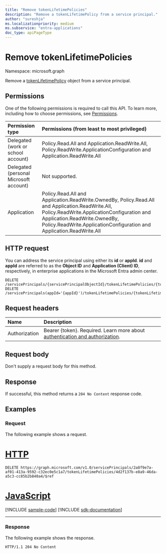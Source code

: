 ```yaml
---
title: "Remove tokenLifetimePolicies"
description: "Remove a tokenLifetimePolicy from a service principal."
author: "sureshja"
ms.localizationpriority: medium
ms.subservice: "entra-applications"
doc_type: apiPageType
---
```


# Remove tokenLifetimePolicies

Namespace: microsoft.graph

Remove a [tokenLifetimePolicy](../resources/tokenlifetimepolicy.md) object from a service principal.

## Permissions

One of the following permissions is required to call this API. To learn more, including how to choose permissions, see [Permissions](/graph/permissions-reference).

<!-- { "blockType": "ignored"  } // Note: Removing this line will result in the permissions autogeneration tool overwriting the table. -->
| Permission type                        | Permissions (from least to most privileged) |
|:---------------------------------------|:--------------------------------------------|
| Delegated (work or school account)     | Policy.Read.All and Application.ReadWrite.All, Policy.ReadWrite.ApplicationConfiguration and Application.ReadWrite.All |
| Delegated (personal Microsoft account) | Not supported. |
| Application                            | Policy.Read.All and Application.ReadWrite.OwnedBy, Policy.Read.All and Application.ReadWrite.All, Policy.ReadWrite.ApplicationConfiguration and Application.ReadWrite.OwnedBy, Policy.ReadWrite.ApplicationConfiguration and Application.ReadWrite.All |

## HTTP request

You can address the service principal using either its **id** or **appId**. **id** and **appId** are referred to as the **Object ID** and **Application (Client) ID**, respectively, in enterprise applications in the Microsoft Entra admin center.

<!-- { "blockType": "ignored" } -->
``` http
DELETE /servicePrincipals/{servicePrincipalObjectId}/tokenLifetimePolicies/{tokenLifetimePolicyId}/$ref
DELETE /servicePrincipals(appId='{appId}')/tokenLifetimePolicies/{tokenLifetimePolicyId}/$ref
```

## Request headers

|Name|Description|
|:---|:---|
|Authorization|Bearer {token}. Required. Learn more about [authentication and authorization](/graph/auth/auth-concepts).|

## Request body

Don't supply a request body for this method.

## Response

If successful, this method returns a `204 No Content` response code.

## Examples

### Request

The following example shows a request.
# [HTTP](#tab/http)
<!-- {
  "blockType": "request",
  "name": "delete_tokenlifetimepolicies_from_serviceprincipal"
}
-->
``` http
DELETE https://graph.microsoft.com/v1.0/servicePrincipals/2a8f9e7a-af01-413a-9592-c32ec0e5c1a7/tokenLifetimePolicies/4d2f137b-e8a9-46da-a5c3-cc85b2b840a4/$ref
```

# [JavaScript](#tab/javascript)
[!INCLUDE [sample-code](../includes/snippets/javascript/delete-tokenlifetimepolicies-from-serviceprincipal-javascript-snippets.md)]
[!INCLUDE [sdk-documentation](../includes/snippets/snippets-sdk-documentation-link.md)]

---

### Response

The following example shows the response.
<!-- {
  "blockType": "response",
  "truncated": true
}
-->
``` http
HTTP/1.1 204 No Content
```

